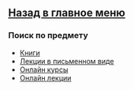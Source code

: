 ## [Назад в главное меню](https://github.com/ifanzilka/Mathematics_KPFU/blob/master/README.md)

### Поиск по предмету
+ [Книги]()
+ [Лекции в письменном виде](https://github.com/ifanzilka/Mathematics_KPFU/blob/master/links/algebra/lection_written.md)
+ [Онлайн курсы](https://github.com/ifanzilka/Mathematics_KPFU/blob/master/links/algebra/online_curses.md)
+ [Онлайн лекции](https://github.com/ifanzilka/Mathematics_KPFU/blob/master/links/algebra/online_lection.md)
